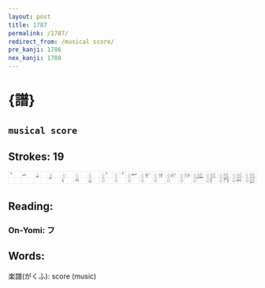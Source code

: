 ```yaml
---
layout: post
title: 1787
permalink: /1787/
redirect_from: /musical score/
pre_kanji: 1786
nex_kanji: 1788
---
```


# {譜}

## `musical score`

## Strokes: 19

<div class="stroke"><img src="../images/E8AD9C.png" /></div>

## Reading:

### On-Yomi: フ

## Words:

楽譜(がくふ): score (music)
